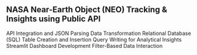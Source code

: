 ## NASA Near-Earth Object (NEO) Tracking & Insights using Public API

API Integration and JSON Parsing
Data Transformation 
Relational Database (SQL) Table Creation and Insertion
Query Writing for Analytical Insights
Streamlit Dashboard Development
Filter-Based Data Interaction


